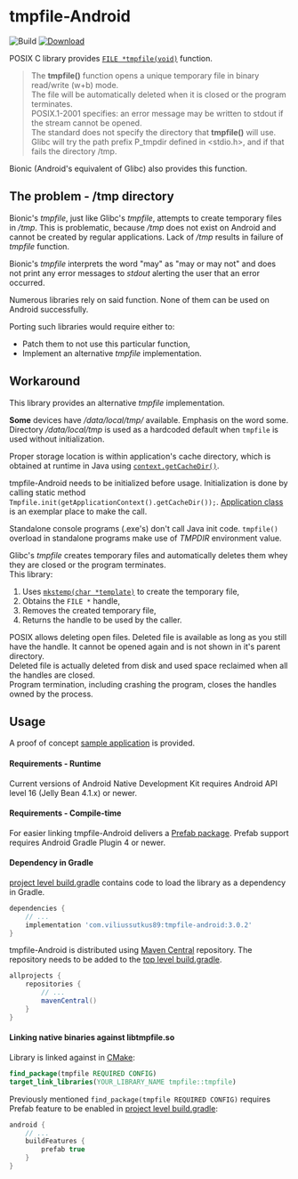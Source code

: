 # tmpfile-Android

![Build](https://github.com/ViliusSutkus89/tmpfile-Android/actions/workflows/android.yml/badge.svg)
[![Download](https://maven-badges.herokuapp.com/maven-central/com.viliussutkus89/tmpfile-android/badge.svg)](https://search.maven.org/artifact/com.viliussutkus89/tmpfile-android)


POSIX C library provides [`FILE *tmpfile(void)`](https://linux.die.net/man/3/tmpfile) function.
> The **tmpfile()** function opens a unique temporary file in binary read/write (w+b) mode.  
> The file will be automatically deleted when it is closed or the program terminates.  
> POSIX.1-2001 specifies: an error message may be written to stdout if the stream cannot be opened.  
> The standard does not specify the directory that **tmpfile()** will use.  
> Glibc will try the path prefix P_tmpdir defined in <stdio.h>, and if that fails the directory /tmp.

Bionic (Android's equivalent of Glibc) also provides this function.

## The problem - /tmp directory

Bionic's *tmpfile*, just like Glibc's *tmpfile*, attempts to create temporary files in */tmp*.
This is problematic, because */tmp* does not exist on Android and cannot be created by regular applications.
Lack of */tmp* results in failure of *tmpfile* function.

Bionic's *tmpfile* interprets the word "may" as "may or may not" and does not print any error messages to *stdout* alerting the user that an error occurred.

Numerous libraries rely on said function. None of them can be used on Android successfully.

Porting such libraries would require either to:
* Patch them to not use this particular function,
* Implement an alternative *tmpfile* implementation.

## Workaround

This library provides an alternative *tmpfile* implementation.

**Some** devices have */data/local/tmp/* available. Emphasis on the word some.  
Directory */data/local/tmp* is used as a hardcoded default when `tmpfile` is used without initialization.

Proper storage location is within application's cache directory, which is obtained at runtime in Java using
[`context.getCacheDir()`](https://developer.android.com/reference/android/content/Context.html#getCacheDir()).

tmpfile-Android needs to be initialized before usage. Initialization is done by calling static method `Tmpfile.init(getApplicationContext().getCacheDir());`.
[Application class](/sampleapp/app/src/main/java/com/viliussutkus89/android/tmpfile/sampleapp/MyApplication.java) is an exemplar place to make the call.

Standalone console programs (.exe's) don't call Java init code. `tmpfile()` overload in standalone programs make use of *TMPDIR* environment value.

Glibc's *tmpfile* creates temporary files and automatically deletes them whey they are closed or the program terminates.  
This library:
1) Uses [```mkstemp(char *template)```](https://linux.die.net/man/3/mkstemp) to create the temporary file,
2) Obtains the ```FILE *``` handle,
3) Removes the created temporary file,
4) Returns the handle to be used by the caller.

POSIX allows deleting open files.
Deleted file is available as long as you still have the handle.
It cannot be opened again and is not shown in it's parent directory.  
Deleted file is actually deleted from disk and used space reclaimed when all the handles are closed.  
Program termination, including crashing the program, closes the handles owned by the process.

## Usage

A proof of concept [sample application](sampleapp) is provided.

#### Requirements - Runtime
Current versions of Android Native Development Kit requires Android API level 16 (Jelly Bean 4.1.x) or newer.

#### Requirements - Compile-time
For easier linking tmpfile-Android delivers a [Prefab package](https://developer.android.com/studio/build/native-dependencies).
Prefab support requires Android Gradle Plugin 4 or newer.

#### Dependency in Gradle
[project level build.gradle](sampleapp/app/build.gradle) contains code to load the library as a dependency in Gradle.
```gradle
dependencies {
    // ...
    implementation 'com.viliussutkus89:tmpfile-android:3.0.2'
}
```

tmpfile-Android is distributed using [Maven Central](https://search.maven.org/artifact/com.viliussutkus89/tmpfile-android) repository.
The repository needs to be added to the [top level build.gradle](sampleapp/build.gradle).
```gradle
allprojects {
    repositories {
        // ...
        mavenCentral()
    }
}
```

#### Linking native binaries against libtmpfile.so

Library is linked against in [CMake](sampleapp/app/src/main/cpp/CMakeLists.txt):
```CMake
find_package(tmpfile REQUIRED CONFIG)
target_link_libraries(YOUR_LIBRARY_NAME tmpfile::tmpfile)
```

Previously mentioned `find_package(tmpfile REQUIRED CONFIG)` requires Prefab feature to be enabled in [project level build.gradle](sampleapp/app/build.gradle):
```groovy
android {
    // ...
    buildFeatures {
        prefab true
    }
}
```
